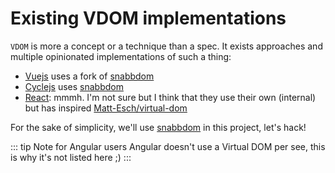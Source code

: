 # Existing VDOM implementations

`VDOM` is more a concept or a technique than a spec. It exists approaches and multiple opinionated implementations of such a thing:

- [Vuejs](https://vuejs.org/) uses a fork of [snabbdom](https://github.com/snabbdom/snabbdom)
- [Cyclejs](https://cycle.js.org/) uses [snabbdom](https://github.com/snabbdom/snabbdom)
- [React](https://reactjs.org/): mmmh. I'm not sure but I think that they use their own (internal) but has inspired [Matt-Esch/virtual-dom](https://github.com/Matt-Esch/virtual-dom)

For the sake of simplicity, we'll use [snabbdom](https://github.com/snabbdom/snabbdom) in this project, let's hack!

::: tip Note for Angular users
Angular doesn't use a Virtual DOM per see, this is why it's not listed here ;)
:::
